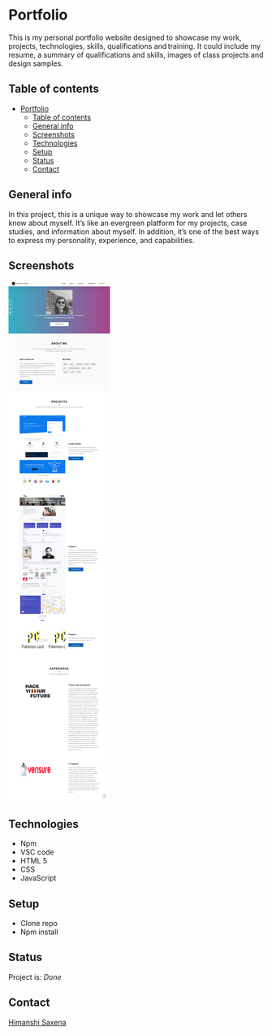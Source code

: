 # Portfolio

This is my personal portfolio website designed to showcase my work, projects,
technologies, skills, qualifications and training. It could include my resume, a
summary of qualifications and skills, images of class projects and design
samples.

## Table of contents

- [Portfolio](#name-of-project)
  - [Table of contents](#table-of-contents)
  - [General info](#general-info)
  - [Screenshots](#screenshots)
  - [Technologies](#technologies)
  - [Setup](#setup)
  - [Status](#status)
  - [Contact](#contact)

## General info

In this project, this is a unique way to showcase my work and let others know
about myself. It’s like an evergreen platform for my projects, case studies, and
information about myself. In addition, it’s one of the best ways to express my
personality, experience, and capabilities.

## Screenshots

![Example screenshot](./assets/screencapture-portfolio.png)

## Technologies

- Npm
- VSC code
- HTML 5
- CSS
- JavaScript

## Setup

- Clone repo
- Npm install

## Status

Project is: _Done_

## Contact

[Himanshi Saxena](https://github.com/himanshisaxena)
